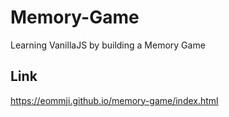 # Memory-Game
Learning VanillaJS by building a Memory Game
## Link
https://eommji.github.io/memory-game/index.html
